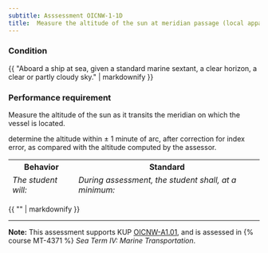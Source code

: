 ```yaml
---
subtitle: Asssessment OICNW-1-1D
title:  Measure the altitude of the sun at meridian passage (local apparent noon)
---
```




### Condition

{{ "Aboard a ship at sea, given a standard marine sextant, a clear horizon, a clear or partly cloudy sky." | markdownify }}

### Performance requirement 

<table width='100%' class='Guidelines'>
 <thead>
 <tr>
     <th class='thirty'>Behavior</th>
     <th class='seventy'>Standard</th>
 </tr>
 <tr>
     <td><em>The student will:</em></td>
     <td><em>During assessment, the student shall, at a minimum:</em></td>
 </tr>
 </thead>
 <tbody>


<!--rowstart-->

Measure the altitude of the sun as it transits the meridian on which the vessel is located.

<!--cellbreak-->

determine the altitude  within ± 1 minute of arc, after correction for index error, as compared with the altitude computed by the assessor.

<!--rowend-->


 </tbody>
 </table>

{{ "" | markdownify }}


*****

**Note:** This assessment supports KUP [OICNW-A1.01]({{site.baseurl}}/tables/21.html#OICNW-A1.01), and is assessed in  {% course  MT-4371 %}  *Sea Term IV: Marine Transportation*. 

